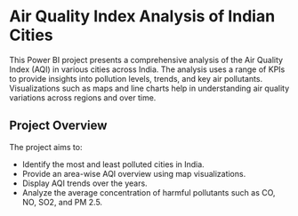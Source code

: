 # Air Quality Index Analysis of Indian Cities

This Power BI project presents a comprehensive analysis of the Air Quality Index (AQI) in various cities across India. The analysis uses a range of KPIs to provide insights into pollution levels, trends, and key air pollutants. Visualizations such as maps and line charts help in understanding air quality variations across regions and over time.

## Project Overview

The project aims to:
- Identify the most and least polluted cities in India.
- Provide an area-wise AQI overview using map visualizations.
- Display AQI trends over the years.
- Analyze the average concentration of harmful pollutants such as CO, NO, SO2, and PM 2.5.
